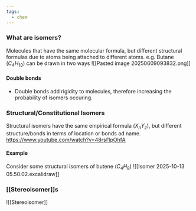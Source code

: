 ```yaml
---
tags:
  - chem
---
```

### What are isomers?

Molecules that have the same molecular formula, but different structural formulas due to atoms being attached to different atoms.
	e.g. Butane ($C_4H_{10}$) can be drawn in two ways
![[Pasted image 20250609093832.png]]

#### Double bonds
- Double bonds add rigidity to molecules, therefore increasing the probability of isomers occuring. 
### Structural/Constitutional Isomers 
Structural isomers have the same empirical formula ($X_n Y_z$), but different structure/bonds in terms of location or bonds ad name. 
https://www.youtube.com/watch?v=48rsf1pOhfA
#### Example 
Consider some structural isomers of butene ($C_4 H_8$)
![[Isomer 2025-10-13 05.50.02.excalidraw]]
### [[Stereoisomer]]s
![[Stereoisomer]]